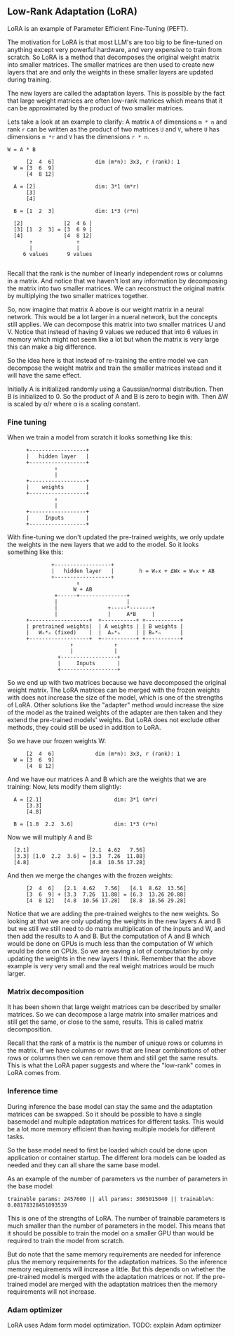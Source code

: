 ## Low-Rank Adaptation (LoRA)
LoRA is an example of Parameter Efficient Fine-Tuning (PEFT).

The motivation for LoRA is that most LLM's are too big to be fine-tuned on
anything except very powerful hardware, and very expensive to train from
scratch.
So LoRA is a method that decomposes the original weight matrix into smaller
matrices. The smaller matrices are then used to create new layers that are
and only the weights in these smaller layers are updated during training.

The new layers are called the adaptation layers. This is possible by the fact
that large weight matrices are often low-rank matrices which means that it can
be approximated by the product of two smaller matrices.

Lets take a look at an example to clarify:
A matrix `A` of dimensions `m * n` and rank `r` can be written as the product
of two matrices `U` and `V`, where `U` has dimensions `m *r` and `V` has
the dimensions `r * n`.

```
W = A * B
    
      [2  4  6]             dim (m*n): 3x3, r (rank): 1
  W = [3  6  9] 
      [4  8 12]

  A = [2]                   dim: 3*1 (m*r)
      [3]
      [4]

  B = [1  2  3]             dim: 1*3 (r*n)

  [2]             [2  4 6 ]
  [3] [1  2  3] = [3  6 9 ]  
  [4]             [4  8 12]
       ↑              ↑
       |              |
     6 values      9 values
 
```
Recall that the rank is the number of linearly independent rows or columns in
a matrix. And notice that we haven't lost any information by decomposing the
matrix into two smaller matrices. We can reconstruct the original matrix by
multiplying the two smaller matrices together.

So, now imagine that matrix A above is our weight matrix in a neural network.
This would be a lot larger in a nueral network, but the concepts still applies.
We can decompose this matrix into two smaller matrices U and V.
Notice that instead of having 9 values we reduced that into 6 values in memory
which might not seem like a lot but when the matrix is very large this can
make a big difference.

So the idea here is that instead of re-training the entire model we can
decompose the weight matrix and train the smaller matrices instead and it will
have the same effect.

Initially A is initialized randomly using a Gaussian/normal distribution.
Then B is initialized to 0. So the product of A and B is zero to begin with.
Then ΔW is scaled by α/r where α is a scaling constant.

### Fine tuning
When we train a model from scratch it looks something like this:
```
      +------------------+
      |   hidden layer   |
      +------------------+
               ↑
               |
      +------------------+
      |    weights       |
      +------------------+
               ↑
               |
      +------------------+
      |     Inputs       |
      +------------------+

```

With fine-tuning we don't updated the pre-trained weights, we only update the 
weights in the new layers that we add to the model. So it looks something like
this:
```
              +------------------+
              |   hidden layer   |        h = W₀x + ΔWx = W₀x + AB
              +------------------+
                      ↑       
                     W + AB
               +------+---------------+
               |                      |
               |                +-----*-------+
               |                |     A*B     |
      +-------------------+  +-----------+ +-----------+
      | pretrained weights|  | A weights | | B weights |
      |   Wₙ*ₙ (fixed)    |  |  Aₘ*ₙ     | | Bₘ*ₙ      |
      +-------------------+  +-----------+ +-----------+
                    ↑             ↑
                    |             |
                +------------------+
                |     Inputs       |
                +------------------+

````
So we end up with two matrices because we have decomposed the original weight
matrix. The LoRA matrices can be merged with the frozen weights with does not
increase the size of the model, which is one of the strengths of LoRA. Other
solutions like the "adapter" method would increase the size of the model as
the trained weights of the adapter are then taken and they extend the
pre-trained models' weights. But LoRA does not exclude other methods, they
could still be used in addition to LoRA.

So we have our frozen weights W:
```
      [2  4  6]             dim (m*n): 3x3, r (rank): 1
  W = [3  6  9] 
      [4  8 12]
```
And we have our matrices A and B which are the weights that we are training:
Now, lets modify them slightly:
```
  A = [2.1]                       dim: 3*1 (m*r)
      [3.3]
      [4.8]

  B = [1.0  2.2  3.6]             dim: 1*3 (r*n)
```
Now we will multiply A and B:
```
  [2.1]                   [2.1  4.62   7.56]
  [3.3] [1.0  2.2  3.6] = [3.3  7.26  11.88]
  [4.8]                   [4.8  10.56 17.28]
```
And then we merge the changes with the frozen weights:
```
      [2  4  6]   [2.1  4.62   7.56]   [4.1  8.62  13.56]
      [3  6  9] + [3.3  7.26  11.88] = [6.3  13.26 20.88]
      [4  8 12]   [4.8  10.56 17.28]   [8.8  18.56 29.28]
```
Notice that we are adding the pre-trained weights to the new weights.
So looking at that we are only updating the weights in the new layers A and B
but we still we still need to do matrix multiplication of the inputs and W,
and then add the results to A and B. But the computation of A and B which would
be done on GPUs is much less than the computation of W which would be done on
CPUs. So we are saving a lot of computation by only updating the weights in the
new layers I think. Remember that the above example is very very small and
the real weight matrices would be much larger.

### Matrix decomposition
It has been shown that large weight matrices can be described by smaller
matrices. So we can decompose a large matrix into smaller matrices and still
get the same, or close to the same, results. This is called matrix
decomposition.

Recall that the rank of a matrix is the number of unique rows or columns in the
matrix. If we have columns or rows that are linear combinations of other rows or
columns then we can remove them and still get the same results. This is what
the LoRA paper suggests and where the "low-rank" comes in LoRA comes from.

### Inference time
During inference the base model can stay the same and the adaptation matrices
can be swapped. So it should be possible to have a single basemodel and
multiple adaptation matrices for different tasks. This would be a lot more
memory efficient than having multiple models for different tasks.

So the base model need to first be loaded which could be done upon application
or container startup. The different lora models can be loaded as needed and
they can all share the same base model.

As an example of the number of parameters vs the number of parameters in
the base model:
```
trainable params: 2457600 || all params: 3005015040 || trainable%: 0.08178328451893539
```
This is one of the strengths of LoRA. The number of trainable parameters is
much smaller than the number of parameters in the model. This means that it
should be possible to train the model on a smaller GPU than would be required
to train the model from scratch.

But do note that the same memory requirements are needed for inference plus
the memory requirements for the adaptation matrices. So the inference memory
requirements will increase a little. But this depends on whether the pre-trained
model is merged with the adaptation matrices or not. If the pre-trained model
are merged with the adaptation matrices then the memory requirements will not
increase.


### Adam optimizer
LoRA uses Adam form model optimization.
TODO: explain Adam optimizer

